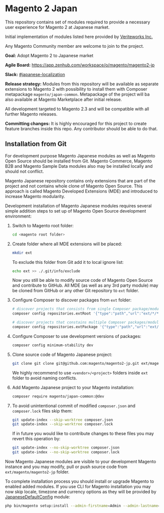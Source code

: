 # Magento 2 Japan
This repository contains set of modules required to provide a necessary user experience for Magento 2 at Japanese market.

Initial implementation of modules listed here provided by [Veriteworks Inc.](https://veriteworks.co.jp/)

Any Magento Community member are welcome to join to the project.

**Goal:** Adopt Magento 2 to Japanese market

**Agile Board:** https://app.zenhub.com/workspace/o/magento/magento2-jp

**Slack:** [#japanese-localization](https://magentocommeng.slack.com/messages/CB3DG6HFH)

**Release strategy:** Modules from this repository will be available as separate extensions to Magento 2 with possibility to install them with Composer metapackage `magento/japan-common`. Metapackage of the project will ba also available at Magento Marketplace after initial release.

All development targeted to Magento 2.3 and will be compatible with all further Magento releases.

**Committing changes:** It is highly encouraged for this project to create feature branches inside this repo. Any contributor should be able to do that.


## Installation from Git

For development purpose Magento Japanese modules as well as Magento Open Source should be installed from Git. Magento Commerce, Magento B2B and Magento Sample Data modules also may be installed locally and should not conflict.

Magento Japanese repository contains only extensions that are part of the project and not contains whole clone of Magento Open Source. This approach is called Magento Developed Extensions (MDE) and introduced to increase Magento modularity.

Development installation of Magento Japanese modules requires several simple addition steps to set up of Magento Open Source development environment:

1. Switch to Magento root folder:
    ```sh
    cd <magento root folder>
    ```

2. Create folder where all MDE extensions will be placed:
    ```sh
    mkdir ext
    ```
    To exclude this folder from Git add it to local ignore list:
    ```sh
    echo ext >> ./.git/info/exclude
    ```
    Now you still be able to modify source code of Magento Open Source and contribute to GitHub. All MDE (as well as any 3rd party module) may be cloned from GitHub or any other Git repository to `ext` folder. 

3. Configure Composer to discover packages from `ext` folder:
    ```sh
    # discover projects that consists from single Composer package/modules
    composer config repositories.extRoot '{"type":"path","url":"ext/*/*","options":{"symlink":true}}'
    
    # discover projects that constains multiple Composer packages/modules
    composer config repositories.extPackage '{"type":"path","url":"ext/*/*/*","options":{"symlink":true}}'
    ```
4. Configure Composer to use development versions of packages:
    ```sh
    composer config minimum-stability dev
    ```
5. Clone source code of Magento Japanese project:
    ```sh
    git clone git clone git@github.com:magento/magento2-jp.git ext/magento/magento2-jp
    ```
    We highly recommend to use `<vendor>/<project>` folders inside `ext` folder to avoid naming conflicts.   
6. Add Magento Japanese project to your Magento installation:
    ```sh
    composer require magento/japan-common:@dev
    ```
7. To avoid unintentional commit of modified `composer.json` and `composer.lock` files skip them:
    ```sh
    git update-index --skip-worktree composer.json
    git update-index --skip-worktree composer.lock
    ```
    If in future you would like to contribute changes to these files you may revert this operation by:
    ```sh
    git update-index --no-skip-worktree composer.json
    git update-index --no-skip-worktree composer.lock
    ```

Now Magento Japanese modules are visible to your development Magento instance and you may modify, pull or push source code from `ext/magento/magento2-jp` folder. 

To complete installation process you should install or upgrade Magento to enabled added modules.
If you use CLI for Magento installation you may now skip locale, timezone and currency options as they will be provided by [JapaneseDefaultConfig](JapaneseDefaultConfig) module:
```sh
php bin/magento setup:install --admin-firstname=Admin --admin-lastname=Admin --admin-user=admin --admin-email=admin@local.me --admin-password=123123q --base-url="http://<dev host>/" --base-url-secure="https://<dev host>" --use-secure=1 --use-secure-admin=1 --backend-frontname=admin --db-host=localhost --db-name=<db name> --db-user=<db user> --db-password=<db password> --use-rewrites=1
```    


